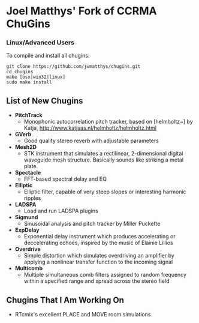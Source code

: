 Joel Matthys' Fork of CCRMA ChuGins
==

### Linux/Advanced Users
To compile and install all chugins:

    git clone https://github.com/jwmatthys/chugins.git
    cd chugins
    make [osx|win32|linux]
    sudo make install

List of New Chugins
--

- **PitchTrack**
  - Monophonic autocorrelation pitch tracker, based on [helmholtz~] by Katja, http://www.katjaas.nl/helmholtz/helmholtz.html
- **GVerb**
  - Good quality stereo reverb with adjustable parameters
- **Mesh2D**
  - STK instrument that simulates a rectilinear, 2-dimensional digital waveguide mesh structure. Basically sounds like striking a metal plate.
- **Spectacle**
  - FFT-based spectral delay and EQ
- **Elliptic**
  - Elliptic filter, capable of very steep slopes or interesting harmonic ripples
- **LADSPA**
  - Load and run LADSPA plugins
- **Sigmund**
  - Sinusoidal analysis and pitch tracker by Miller Puckette
- **ExpDelay**
  - Exponential delay instrument which produces accelerating or deccelerating echoes, inspired by the music of Elainie Lillios
- **Overdrive**
  - Simple distortion which simulates overdriving an amplifier by applying a nonlinear transfer function to the incoming signal
- **Multicomb**
  - Multiple simultaneous comb filters assigned to random frequency within a specified range and spread across the stereo field

Chugins That I Am Working On
--
- RTcmix's excellent PLACE and MOVE room simulations
